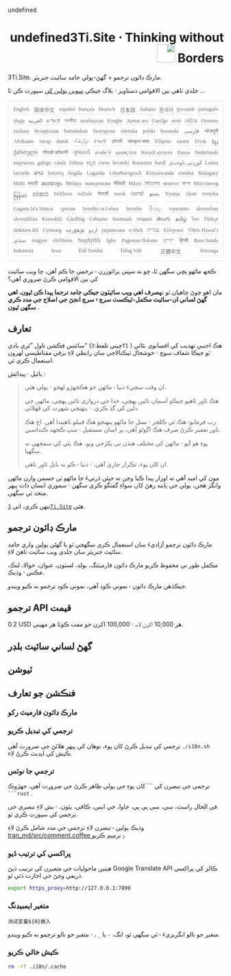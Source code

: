undefined<h1 style="justify-content:space-between;text-align:right;direction:rtl">undefined3Ti.Site ⋅ Thinking without Borders <img src="//i-01.eu.org/3Ti/logo.svg" style="user-select:none;margin-top:-1px;width:42px"></h1>

3Ti.Site، مارڪ ڊائون ترجمو + گھڻ-ٻولي جامد سائيٽ جنريٽر.

جلدي ٺاهي بين الاقوامي دستاويز ۽ بلاگ جيڪي [سوين ٻولين کي](https://github.com/i18n-site/node/blob/main/lang/src/index.js) سپورٽ ڪن ٿا ...

<pre class="langli" style="display:flex;flex-wrap:wrap;background:transparent;border:1px solid #eee;font-size:12px;box-shadow:0 0 3px inset #eee;padding:12px 5px 4px 12px;justify-content:space-between;"><style>pre.langli i{font-weight:300;font-family:s;margin-right:7px;margin-bottom:8px;font-style:normal;color:#666;border-bottom:1px dashed #ccc;}</style><i>English</i><i> 简体中文 </i><i>español</i><i>français</i><i>Deutsch</i><i> 日本語 </i><i>italiano</i><i>한국어</i><i>русский</i><i>português</i><i>shqip</i><i>‫العربية‬</i><i>አማርኛ</i><i>অসমীয়া</i><i>azərbaycan</i><i>Eʋegbe</i><i>Aymar aru</i><i>Gaeilge</i><i>eesti</i><i>ଓଡ଼ିଆ</i><i>Oromoo</i><i>euskara</i><i>беларуская</i><i>bamanakan</i><i>български</i><i>íslenska</i><i>polski</i><i>bosanski</i><i>‫فارسی‬</i><i>भोजपुरी</i><i>Afrikaans</i><i>татар</i><i>dansk</i><i>‫ދިވެހިބަސް‬</i><i>ትግርኛ</i><i>डोगरी</i><i>संस्कृत भाषा</i><i>Filipino</i><i>suomi</i><i>Frysk</i><i>ខ្មែរ</i><i>ქართული</i><i>गोंयची कोंकणी</i><i>ગુજરાતી</i><i>avañe’ẽ</i><i>қазақ тілі</i><i>Kreyòl ayisyen</i><i>Hausa</i><i>Nederlands</i><i>кыргызча</i><i>galego</i><i>català</i><i>čeština</i><i>ಕನ್ನಡ</i><i>corsu</i><i>hrvatski</i><i>Runasimi</i><i>kurdî</i><i>‫کوردیی ناوەندی‬</i><i>Latina</i><i>latviešu</i><i>ລາວ</i><i>lietuvių</i><i>lingála</i><i>Luganda</i><i>Lëtzebuergesch</i><i>Kinyarwanda</i><i>română</i><i>Malagasy</i><i>Malti</i><i>मराठी</i><i>മലയാളം</i><i>Melayu</i><i>македонски</i><i>मैथिली</i><i>Māori</i><i>মৈতৈলোন্</i><i>монгол</i><i>বাংলা</i><i>Mizo ṭawng</i><i>မြန်မာ</i><i>𞄀𞄄𞄰𞄩𞄍𞄜𞄰</i><i>IsiXhosa</i><i>isiZulu</i><i>नेपाली</i><i>norsk</i><i>ਪੰਜਾਬੀ</i><i>‫پښتو‬</i><i>Nyanja</i><i>Akan</i><i>svenska</i><i>Gagana fa'a Sāmoa</i><i>српски</i><i>Sesotho sa Leboa</i><i>Sesotho</i><i>සිංහල</i><i>esperanto</i><i>slovenčina</i><i>slovenščina</i><i>Kiswahili</i><i>Gàidhlig</i><i>Cebuano</i><i>Soomaali</i><i>тоҷикӣ</i><i>తెలుగు</i><i>தமிழ்</i><i>ไทย</i><i>Türkçe</i><i>türkmen dili</i><i>Cymraeg</i><i>‫ئۇيغۇرچە‬</i><i>‫اردو‬</i><i>українська</i><i>o‘zbek</i><i>‫עברית‬</i><i>Ελληνικά</i><i>ʻŌlelo Hawaiʻi</i><i>‫سنڌي‬</i><i>magyar</i><i>chiShona</i><i>հայերեն</i><i>Igbo</i><i>Pagsasao Ilokano</i><i>‫ייִדיש‬</i><i>हिन्दी</i><i>Basa Sunda</i><i>Indonesia</i><i>Jawa</i><i>Èdè Yorùbá</i><i>Tiếng Việt</i><i> 正體中文 </i><i>Xitsonga</i></pre>

ڪجھ ماڻھو پڇي سگھن ٿا، ڇو ته سڀني برائوزرن ۾ ترجمي جا ڪم آھن، ڇا ويب سائيٽ کي بين الاقوامي ڪرڻ ضروري آھي؟

مان اهو چوڻ چاهيان ٿو ته**صرف اهي ويب سائيٽون جيڪي جامد ترجما پيدا ڪن ٿيون، اهي گهڻ لساني ان-سائيٽ مڪمل-ٽيڪسٽ سرچ ۽ سرچ انجڻ جي اصلاح جي مدد ڪري سگهن ٿيون** .

## تعارف

سائنس فڪشن ناول ”ٿري باڊي“ (چيني تلفظ:`3Tǐ` ) هڪ اجنبي تهذيب کي افسانوي بڻائي ٿو جيڪا شفاف سوچ ۽ خوشحال ٽيڪنالاجي سان رابطي لاءِ برقي مقناطيسي لهرون استعمال ڪري ٿي.

بائبل · پيدائش :

> ان وقت سڄيءَ دنيا ۾ ماڻهن جو هڪجهڙو لهجو ۽ ٻولي هئي.
>
> هڪ ٽاور ٺاهيو جيڪو آسمان تائين پهچي، خدا جي دروازي تائين پهچي، ماڻهن جي دلين کي گڏ ڪري، ۽ پنهنجي شهرت کي ڦهلائي.
>
> رب فرمايو: هڪ ئي ڪلچر ۽ نسل جا ماڻهو پنهنجو هڪ قبيلو ٺاهيندا آهن. اڄ هڪ ٽاور تعمير ڪرڻ صرف هڪ اڳوڻو آهي، پر اسان مستقبل ۾ سڀ ڪجهه ڪنداسين.
>
> پوءِ هو آيو ۽ ماڻهن کي مختلف هنڌن تي پکڙجي ويو، هڪ ٻئي کي سمجهي نه سگهيا.
>
> ان کان پوء، تڪرار جاري آهي، ۽ دنيا ۾ ڪو به بابل ٽاور ناهي.

مون کي اميد آهي ته اوزار پيدا ڪيا وڃن ته جيئن ڌرتيءَ جا ماڻهو ٽن جسمن وارن ماڻهن وانگر هجن، ٻولي جي پابند رهڻ کان سواءِ گفتگو ڪري سگهن ۽ سموري انسان ذات ٻيهر متحد ٿي سگهي.

تنهن ڪري، اتي [`3Ti.Site`](//3Ti.Site) هئي.

## مارڪ ڊائون ترجمو

مارڪ ڊائون ترجمو آزاديءَ سان استعمال ڪري سگھجي ٿو يا گھڻن ٻولين واري جامد سائيٽ جنريٽر سان جلدي ويب سائيٽ ٺاهڻ لاءِ.

مڪمل طور تي محفوظ ڪريو مارڪ ڊائون فارميٽنگ، بولڊ، لسٽون، عنوان، حوالا، لنڪ، عڪس ۽ وڌيڪ.

جيڪڏهن مارڪ ڊائون ۾ نموني ڪوڊ آهي، نموني ڪوڊ ترجمو نه ڪيو ويندو.

## ترجمو API قيمت

0.2 USD هر 10,000 اکرن لاءِ، ۽ 100,000 اکرن جو مفت ڪوٽا هر مهيني.

## گهڻ لساني سائيٽ بلڊر

## ٽيوشن

## فنڪشن جو تعارف

### مارڪ ڊائون فارميٽ رکو

### ترجمي کي تبديل ڪريو

ترجمي کي تبديل ڪرڻ کان پوء، توهان کي ٻيهر هلائڻ جي ضرورت آهي `./i18n.sh` ڪيش کي اپڊيٽ ڪرڻ لاء.

### ترجمي جا نوٽس

ترجمي جي تبصرن کي \``` کان پوءِ جي ٻولي ظاهر ڪرڻ جي ضرورت آهي، جهڙوڪ ` ```rust` .

في الحال راسٽ، سي، سي پي پي، جاوا، جي ايس، ڪافي، پٿون، ۽ بش لاءِ تبصري جي ترجمي کي سپورٽ ڪري ٿو.

وڌيڪ ٻولين ۾ تبصرن لاءِ ترجمي جي مدد شامل ڪرڻ لاءِ [tran_md/src/comment.coffee ۾](https://github.com/i18n-site/node/blob/main/tran_md/src/comment.coffee) ترميم ڪريو.

### پراکسي کي ترتيب ڏيو

هيٺين ماحوليات جي متغيرن کي ترتيب ڏيڻ Google Translate API ڪالز کي پراکسي ذريعي وڃڻ جي اجازت ڏئي ٿو.

```bash
export https_proxy=http://127.0.0.1:7890
```

### متغير ايمبيڊنگ

```
测试变量${0}嵌入
```

متغير جو نالو انگريزيءَ ۾ ٿي سگھي ٿو، انگ، `-` يا `_` ، ۽ متغير جو نالو ترجمو نه ڪيو ويندو.

### ڪيش خالي ڪريو

```bash
rm -rf .i18n/.cache
```
